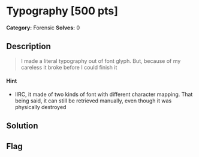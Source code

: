 # Typography [500 pts]

**Category:** Forensic
**Solves:** 0

## Description
>I made a literal typography out of font glyph. But, because of my careless it broke before I could finish it

#### Hint
* IIRC, it made of two kinds of font with different character mapping. That being said, it can still be retrieved manually, even though it was physically destroyed

## Solution

## Flag

